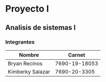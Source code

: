 # Proyecto I
## Analisis de sistemas I 

### Integrantes

| Nombre           | Carnet        |
| ---------------- | ------------- |
| Bryan Recinos    | 7690-19-18053 |
| Kimberky Salazar | 7690-20-3305  |


